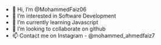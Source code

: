 - 👋 Hi, I’m @MohammedFaiz06
- 👀 I’m interested in Software Development
- 🌱 I’m currently learning Javascript
- 💞️ I’m looking to collaborate on github
- 📫 Contact me on Instagram - @mohammed_ahmedfaiz7
<!---
MohammedFaiz06/MohammedFaiz06 is a ✨ special ✨ repository because its `README.md` (this file) appears on your GitHub profile.
You can click the Preview link to take a look at your changes.
--->
